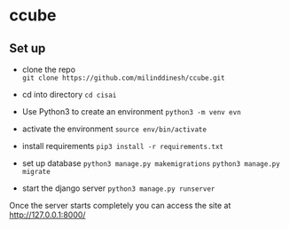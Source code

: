 # ccube

## Set up
* clone the repo  
`git clone https://github.com/milinddinesh/ccube.git`
 
* cd into directory `cd cisai`


* Use Python3 to create an environment
`python3 -m venv evn`

* activate the environment
`source env/bin/activate`

* install requirements
`pip3 install -r requirements.txt`

* set up database
`python3 manage.py makemigrations`
`python3 manage.py migrate`

* start the django server 
`python3 manage.py runserver`

Once the server starts completely you can access the site at http://127.0.0.1:8000/ 


